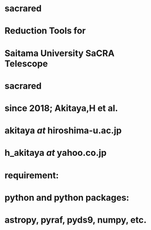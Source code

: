 # sacrared
#
#  Reduction Tools for
#  Saitama University SaCRA Telescope
#
#               sacrared
#
#             since 2018; Akitaya,H et al.
#
#            akitaya _at_ hiroshima-u.ac.jp
#            h_akitaya _at_ yahoo.co.jp
#
#  requirement:
#
#       python and python packages:
#       astropy, pyraf, pyds9, numpy, etc.
#
#